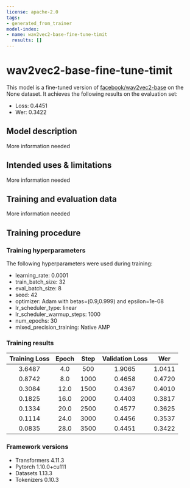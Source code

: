 ```yaml
---
license: apache-2.0
tags:
- generated_from_trainer
model-index:
- name: wav2vec2-base-fine-tune-timit
  results: []
---
```


<!-- This model card has been generated automatically according to the information the Trainer had access to. You
should probably proofread and complete it, then remove this comment. -->

# wav2vec2-base-fine-tune-timit

This model is a fine-tuned version of [facebook/wav2vec2-base](https://huggingface.co/facebook/wav2vec2-base) on the None dataset.
It achieves the following results on the evaluation set:
- Loss: 0.4451
- Wer: 0.3422

## Model description

More information needed

## Intended uses & limitations

More information needed

## Training and evaluation data

More information needed

## Training procedure

### Training hyperparameters

The following hyperparameters were used during training:
- learning_rate: 0.0001
- train_batch_size: 32
- eval_batch_size: 8
- seed: 42
- optimizer: Adam with betas=(0.9,0.999) and epsilon=1e-08
- lr_scheduler_type: linear
- lr_scheduler_warmup_steps: 1000
- num_epochs: 30
- mixed_precision_training: Native AMP

### Training results

| Training Loss | Epoch | Step | Validation Loss | Wer    |
|:-------------:|:-----:|:----:|:---------------:|:------:|
| 3.6487        | 4.0   | 500  | 1.9065          | 1.0411 |
| 0.8742        | 8.0   | 1000 | 0.4658          | 0.4720 |
| 0.3084        | 12.0  | 1500 | 0.4367          | 0.4010 |
| 0.1825        | 16.0  | 2000 | 0.4403          | 0.3817 |
| 0.1334        | 20.0  | 2500 | 0.4577          | 0.3625 |
| 0.1114        | 24.0  | 3000 | 0.4456          | 0.3537 |
| 0.0835        | 28.0  | 3500 | 0.4451          | 0.3422 |


### Framework versions

- Transformers 4.11.3
- Pytorch 1.10.0+cu111
- Datasets 1.13.3
- Tokenizers 0.10.3
